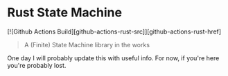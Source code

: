 # Rust State Machine
[![Github Actions Build][github-actions-rust-src]][github-actions-rust-href]
> A (Finite) State Machine library in the works

One day I will probably update this with useful info. For now, if you're here you're probably lost.
